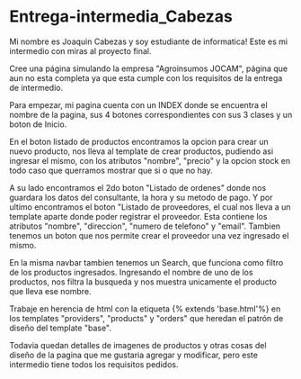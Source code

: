 # Entrega-intermedia_Cabezas

Mi nombre es Joaquin Cabezas y soy estudiante de informatica!
Este es mi intermedio con miras al proyecto final.

Cree una página simulando la empresa "Agroinsumos JOCAM", página que aun no esta completa ya que esta cumple con los requisitos de la entrega de intermedio.

Para empezar, mi pagina cuenta con un INDEX donde se encuentra el nombre de la pagina, sus 4 botones correspondientes con sus 3 clases y un boton de Inicio.

En el boton listado de productos encontramos la opcion para crear un nuevo producto, nos lleva al template de crear productos, pudiendo asi ingresar el mismo, con los atributos "nombre", "precio" y la opcion stock en todo caso que querramos mostrar que si o que no hay.

A su lado encontramos el 2do boton "Listado de ordenes" donde nos guardara los datos del consultante, la hora y su metodo de pago.
Y por ultimo encontramos el boton "Listado de proveedores, el cual nos lleva a un template aparte donde poder registrar el proveedor. Esta contiene los atributos "nombre", "direccion", "numero de telefono" y "email". Tambien tenemos un boton que nos permite crear el proveedor una vez ingresado el mismo.

En la misma navbar tambien tenemos un Search, que funciona como filtro de los productos ingresados. Ingresando el nombre de uno de los productos, nos filtra la busqueda y nos muestra unicamente el producto que lleva ese nombre.

Trabaje en herencia de html con la etiqueta {% extends 'base.html'%} en los templates "providers", "products" y "orders" que heredan el patrón de diseño del template "base".

Todavia quedan detalles de imagenes de productos y otras cosas del diseño de la pagina que me gustaria agregar y modificar, pero este intermedio tiene todos los requisitos pedidos.
